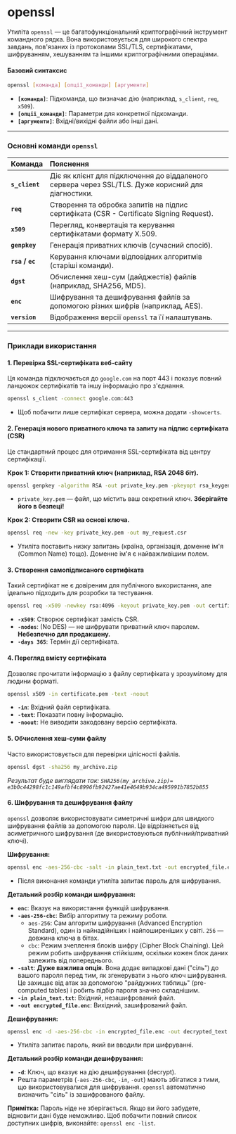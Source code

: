 # openssl

Утиліта `openssl` — це багатофункціональний криптографічний інструмент командного рядка. Вона використовується для широкого спектра завдань, пов'язаних із протоколами SSL/TLS, сертифікатами, шифруванням, хешуванням та іншими криптографічними операціями.

#### **Базовий синтаксис**

```bash
openssl [команда] [опції_команди] [аргументи]
```

*   **`[команда]`**: Підкоманда, що визначає дію (наприклад, `s_client`, `req`, `x509`).
*   **`[опції_команди]`**: Параметри для конкретної підкоманди.
*   **`[аргументи]`**: Вхідні/вихідні файли або інші дані.

---

### **Основні команди `openssl`**

| Команда | Пояснення |
| :--- | :--- |
| **`s_client`** | Діє як клієнт для підключення до віддаленого сервера через SSL/TLS. Дуже корисний для діагностики. |
| **`req`** | Створення та обробка запитів на підпис сертифіката (CSR - Certificate Signing Request). |
| **`x509`** | Перегляд, конвертація та керування сертифікатами формату X.509. |
| **`genpkey`** | Генерація приватних ключів (сучасний спосіб). |
| **`rsa` / `ec`** | Керування ключами відповідних алгоритмів (старіші команди). |
| **`dgst`** | Обчислення хеш-сум (дайджестів) файлів (наприклад, SHA256, MD5). |
| **`enc`** | Шифрування та дешифрування файлів за допомогою різних шифрів (наприклад, AES). |
| **`version`** | Відображення версії `openssl` та її налаштувань. |

---
### **Приклади використання**

#### 1. Перевірка SSL-сертифіката веб-сайту
Ця команда підключається до `google.com` на порт 443 і показує повний ланцюжок сертифікатів та іншу інформацію про з'єднання.

```bash
openssl s_client -connect google.com:443
```
*   Щоб побачити лише сертифікат сервера, можна додати `-showcerts`.

#### 2. Генерація нового приватного ключа та запиту на підпис сертифіката (CSR)
Це стандартний процес для отримання SSL-сертифіката від центру сертифікації.

**Крок 1: Створити приватний ключ (наприклад, RSA 2048 біт).**
```bash
openssl genpkey -algorithm RSA -out private_key.pem -pkeyopt rsa_keygen_bits:2048
```
*   `private_key.pem` — файл, що містить ваш секретний ключ. **Зберігайте його в безпеці!**

**Крок 2: Створити CSR на основі ключа.**
```bash
openssl req -new -key private_key.pem -out my_request.csr
```
*   Утиліта поставить низку запитань (країна, організація, доменне ім'я (Common Name) тощо). Доменне ім'я є найважливішим полем.

#### 3. Створення самопідписаного сертифіката
Такий сертифікат не є довіреним для публічного використання, але ідеально підходить для розробки та тестування.

```bash
openssl req -x509 -newkey rsa:4096 -keyout private_key.pem -out certificate.pem -sha256 -days 365 -nodes
```
*   **`-x509`**: Створює сертифікат замість CSR.
*   **`-nodes`**: (No DES) — не шифрувати приватний ключ паролем. **Небезпечно для продакшену.**
*   **`-days 365`**: Термін дії сертифіката.

#### 4. Перегляд вмісту сертифіката
Дозволяє прочитати інформацію з файлу сертифіката у зрозумілому для людини форматі.

```bash
openssl x509 -in certificate.pem -text -noout
```
*   **`-in`**: Вхідний файл сертифіката.
*   **`-text`**: Показати повну інформацію.
*   **`-noout`**: Не виводити закодовану версію сертифіката.

#### 5. Обчислення хеш-суми файлу
Часто використовується для перевірки цілісності файлів.

```bash
openssl dgst -sha256 my_archive.zip
```
*Результат буде виглядати так: `SHA256(my_archive.zip)= e3b0c44298fc1c149afbf4c8996fb92427ae41e4649b934ca495991b7852b855`*

#### 6. Шифрування та дешифрування файлу
`openssl` дозволяє використовувати симетричні шифри для швидкого шифрування файлів за допомогою пароля. Це відрізняється від асиметричного шифрування (де використовуються публічний/приватний ключі).

**Шифрування:**
```bash
openssl enc -aes-256-cbc -salt -in plain_text.txt -out encrypted_file.enc
```
*   Після виконання команди утиліта запитає пароль для шифрування.

**Детальний розбір команди шифрування:**
*   **`enc`**: Вказує на використання функцій шифрування.
*   **`-aes-256-cbc`**: Вибір алгоритму та режиму роботи.
    *   `aes-256`: Сам алгоритм шифрування (Advanced Encryption Standard), один із найнадійніших і найпоширеніших у світі. `256` — довжина ключа в бітах.
    *   `cbc`: Режим зчеплення блоків шифру (Cipher Block Chaining). Цей режим робить шифрування стійкішим, оскільки кожен блок даних залежить від попереднього.
*   **`-salt`**: **Дуже важлива опція.** Вона додає випадкові дані ("сіль") до вашого пароля перед тим, як згенерувати з нього ключ шифрування. Це захищає від атак за допомогою "райдужних таблиць" (pre-computed tables) і робить підбір пароля значно складнішим.
*   **`-in plain_text.txt`**: Вхідний, незашифрований файл.
*   **`-out encrypted_file.enc`**: Вихідний, зашифрований файл.

**Дешифрування:**
```bash
openssl enc -d -aes-256-cbc -in encrypted_file.enc -out decrypted_text.txt
```
*   Утиліта запитає пароль, який ви вводили при шифруванні.

**Детальний розбір команди дешифрування:**
*   **`-d`**: Ключ, що вказує на дію дешифрування (decrypt).
*   Решта параметрів (`-aes-256-cbc`, `-in`, `-out`) мають збігатися з тими, що використовувалися для шифрування. `openssl` автоматично визначить "сіль" із зашифрованого файлу.

**Примітка:** Пароль ніде не зберігається. Якщо ви його забудете, відновити дані буде неможливо. Щоб побачити повний список доступних шифрів, виконайте: `openssl enc -list`.